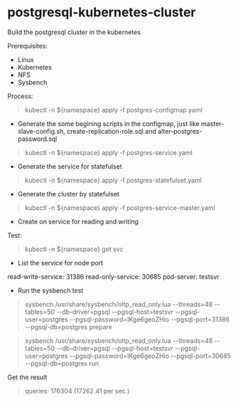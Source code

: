 # postgresql-kubernetes-cluster
Build the postgresql cluster in the kubernetes

Prerequisites:

- Linux
- Kubernetes
- NFS
- Sysbench


Process:

> kubectl -n ${namespace} apply -f postgres-configmap.yaml

- Generate the some begining scripts in the configmap, just like master-slave-config.sh, create-replication-role.sql and alter-postgres-password.sql


> kubectl -n ${namespace} apply -f postgres-service.yaml

- Generate the service for statefulset


> kubectl -n ${namespace} apply -f postgres-statefulset.yaml

- Generate the cluster by statefulset


> kubectl -n ${namespace} apply -f postgres-service-master.yaml

- Create on service for reading and writing



Test:


> kubectl -n ${namespace} get svc

- List the service for node port


read-write-service: 31386
read-only-service: 30685 
pod-server: testsvr



- Run the sysbench test

> sysbench /usr/share/sysbench/oltp_read_only.lua --threads=48 --tables=50 --db-driver=pgsql --pgsql-host=testsvr --pgsql-user=postgres --pgsql-password=IKge6geoZHio --pgsql-port=31386 --pgsql-db=postgres prepare 

> sysbench /usr/share/sysbench/oltp_read_only.lua --threads=48 --tables=50 --db-driver=pgsql --pgsql-host=testsvr --pgsql-user=postgres --pgsql-password=IKge6geoZHio --pgsql-port=30685 --pgsql-db=postgres run


Get the result

>    queries:                             176304 (17262.41 per sec.)

